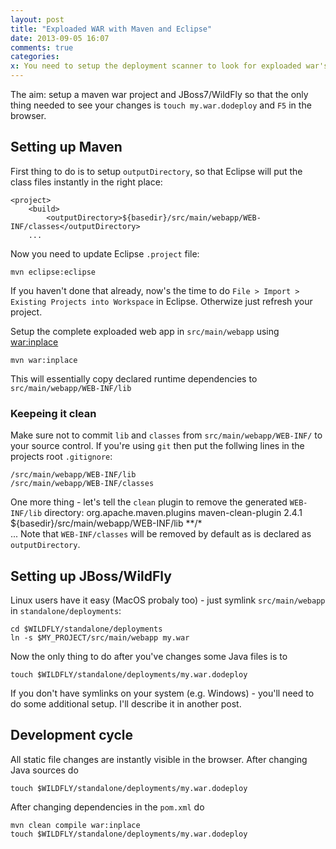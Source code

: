 ```yaml
---
layout: post
title: "Exploaded WAR with Maven and Eclipse"
date: 2013-09-05 16:07
comments: true
categories: 
x: You need to setup the deployment scanner to look for exploaded war's in your project directory. As well the exploaded directory name need to end with `.war`
---
```


The aim: setup a maven war project and JBoss7/WildFly so that the only thing needed to see your changes is `touch my.war.dodeploy` and `F5` in the browser.

## Setting up Maven
	
First thing to do is to setup `outputDirectory`, so that Eclipse will put the class files instantly in the right place:

	<project>
		<build>
			<outputDirectory>${basedir}/src/main/webapp/WEB-INF/classes</outputDirectory>
		...		

Now you need to update Eclipse `.project` file:

    mvn eclipse:eclipse
If you haven't done that already, now's the time to do `File > Import > Existing Projects into Workspace` in Eclipse. Otherwize just refresh your project.
    
Setup the complete exploaded web app in `src/main/webapp` using [war:inplace](https://maven.apache.org/plugins/maven-war-plugin/inplace-mojo.html)

    mvn war:inplace
This will essentially copy declared runtime dependencies to `src/main/webapp/WEB-INF/lib`

### Keepeing it clean

Make sure not to commit `lib` and `classes` from `src/main/webapp/WEB-INF/` to your source control. 
If you're using `git` then put the follwing lines in the projects root `.gitignore`:

    /src/main/webapp/WEB-INF/lib
    /src/main/webapp/WEB-INF/classes

One more thing - let's tell the `clean` plugin to remove the generated `WEB-INF/lib` directory:
	<project>
		<build>
			<plugins>
				<plugin>
					<groupId>org.apache.maven.plugins</groupId>
					<artifactId>maven-clean-plugin</artifactId>
					<version>2.4.1</version>
					<configuration>
						<filesets>
							<fileset>
								<directory>${basedir}/src/main/webapp/WEB-INF/lib</directory>
								<includes>
									<include>**/*</include>
								</includes>
							</fileset>
						</filesets>
					</configuration>
				</plugin>		
		...
Note that `WEB-INF/classes` will be removed by default as is declared as `outputDirectory`.

## Setting up JBoss/WildFly

Linux users have it easy (MacOS probaly too) - just symlink `src/main/webapp` in `standalone/deployments`:

    cd $WILDFLY/standalone/deployments
    ln -s $MY_PROJECT/src/main/webapp my.war

Now the only thing to do after you've changes some Java files is to

    touch $WILDFLY/standalone/deployments/my.war.dodeploy
    
If you don't have symlinks on your system (e.g. Windows) - you'll need to do some additional setup. I'll describe it in another post. 

## Development cycle

All static file changes are instantly visible in the browser. 
After changing Java sources do

    touch $WILDFLY/standalone/deployments/my.war.dodeploy
After changing dependencies in the `pom.xml` do 

    mvn clean compile war:inplace
    touch $WILDFLY/standalone/deployments/my.war.dodeploy

